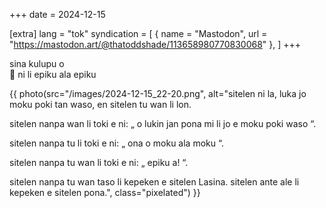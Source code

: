 +++
date = 2024-12-15

[extra]
lang = "tok"
syndication = [
    { name = "Mastodon", url = "https://mastodon.art/@thatoddshade/113658980770830068" },
]
+++

sina kulupu o \
🥚 ni li epiku ala epiku

{{ photo(src="/images/2024-12-15_22-20.png", alt="sitelen ni la, luka jo moku poki tan waso, en sitelen tu wan li lon.

sitelen nanpa wan li toki e ni:
„
o lukin
jan pona mi li jo e moku poki waso
“.

sitelen nanpa tu li toki e ni: 
„
ona o moku ala moku
“.

sitelen nanpa tu wan li toki e ni:
„
epiku a!
“.

sitelen nanpa tu wan taso li kepeken e sitelen Lasina. sitelen ante ale li kepeken e sitelen pona.", class="pixelated") }}

<!-- more -->
